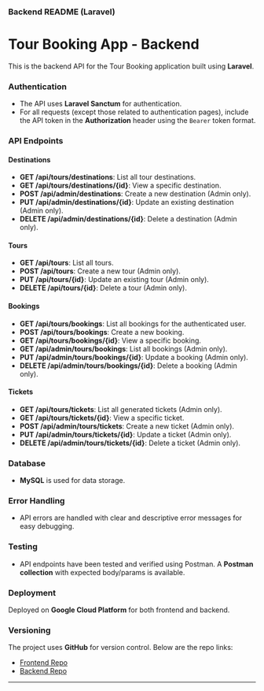 ### Backend README (Laravel)

# Tour Booking App - Backend

This is the backend API for the Tour Booking application built using **Laravel**.

### Authentication

- The API uses **Laravel Sanctum** for authentication.
- For all requests (except those related to authentication pages), include the API token in the **Authorization** header using the `Bearer` token format.

### API Endpoints

#### Destinations
- **GET /api/tours/destinations**: List all tour destinations.
- **GET /api/tours/destinations/{id}**: View a specific destination.
- **POST /api/admin/destinations**: Create a new destination (Admin only).
- **PUT /api/admin/destinations/{id}**: Update an existing destination (Admin only).
- **DELETE /api/admin/destinations/{id}**: Delete a destination (Admin only).

#### Tours
- **GET /api/tours**: List all tours.
- **POST /api/tours**: Create a new tour (Admin only).
- **PUT /api/tours/{id}**: Update an existing tour (Admin only).
- **DELETE /api/tours/{id}**: Delete a tour (Admin only).

#### Bookings
- **GET /api/tours/bookings**: List all bookings for the authenticated user.
- **POST /api/tours/bookings**: Create a new booking.
- **GET /api/tours/bookings/{id}**: View a specific booking.
- **GET /api/admin/tours/bookings**: List all bookings (Admin only).
- **PUT /api/admin/tours/bookings/{id}**: Update a booking (Admin only).
- **DELETE /api/admin/tours/bookings/{id}**: Delete a booking (Admin only).

#### Tickets
- **GET /api/tours/tickets**: List all generated tickets (Admin only).
- **GET /api/tours/tickets/{id}**: View a specific ticket.
- **POST /api/admin/tours/tickets**: Create a new ticket (Admin only).
- **PUT /api/admin/tours/tickets/{id}**: Update a ticket (Admin only).
- **DELETE /api/admin/tours/tickets/{id}**: Delete a ticket (Admin only).

### Database

- **MySQL** is used for data storage.

### Error Handling

- API errors are handled with clear and descriptive error messages for easy debugging.

### Testing

- API endpoints have been tested and verified using Postman. A **Postman collection** with expected body/params is available.

### Deployment

Deployed on **Google Cloud Platform** for both frontend and backend.

### Versioning

The project uses **GitHub** for version control. Below are the repo links:

- [Frontend Repo](https://github.com/felixkpt/tour-booking-nuxt)
- [Backend Repo](https://github.com/felixkpt/tour-booking-laravel)

---
